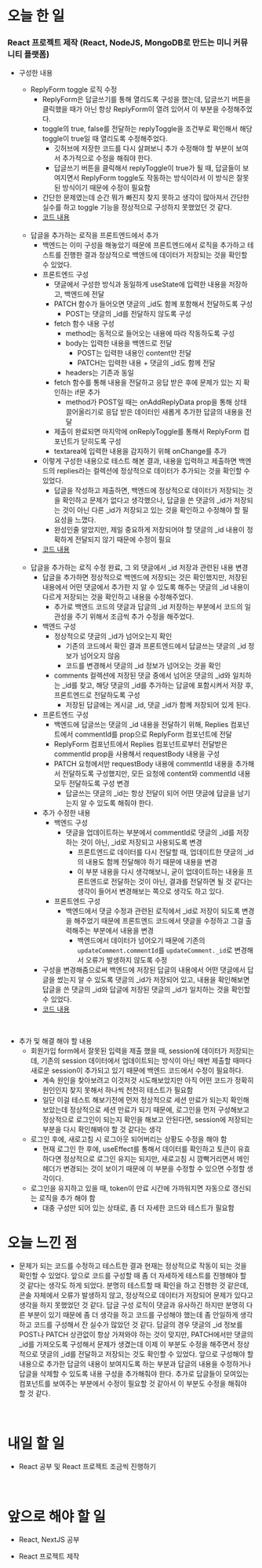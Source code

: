 # 오늘 한 일

### React 프로젝트 제작 (React, NodeJS, MongoDB로 만드는 미니 커뮤니티 플랫폼)

- 구성한 내용

  - ReplyForm toggle 로직 수정
    - ReplyForm은 답글쓰기를 통해 열리도록 구성을 했는데, 답글쓰기 버튼을 클릭했을 때가 아닌 항상 ReplyForm이 열려 있어서 이 부분을 수정해주었다.
    - toggle의 true, false를 전달하는 replyToggle을 조건부로 확인해서 해당 toggle이 true일 때 열리도록 수정해주었다.
      - 깃허브에 저장한 코드를 다시 살펴보니 추가 수정해야 할 부분이 보여서 추가적으로 수정을 해줘야 한다.
      - 답글쓰기 버튼을 클릭해서 replyToggle이 true가 될 때, 답글들이 보여지면서 ReplyForm toggle도 작동하는 방식이라서 이 방식은 잘못된 방식이기 때문에 수정이 필요함
    - 간단한 문제였는데 순간 뭐가 빠진지 찾지 못하고 생각이 많아져서 간단한 실수를 하고 toggle 기능을 정상적으로 구성하지 못했었던 것 같다.
    - [코드 내용](https://github.com/jeongsangtae/mini-community-platform/commit/fd7942e65397bb508bbede58cd50165d8d42d2e9)

  <br />

  - 답글을 추가하는 로직을 프론트엔드에서 추가
    - 백엔드는 이미 구성을 해놓았기 때문에 프론트엔드에서 로직을 추가하고 테스트를 진행한 결과 정상적으로 백엔드에 데이터가 저장되는 것을 확인할 수 있었다.
    - 프론트엔드 구성
      - 댓글에서 구성한 방식과 동일하게 useState에 입력한 내용을 저장하고, 백엔드에 전달
      - PATCH 함수가 들어오면 댓글의 \_id도 함께 포함해서 전달하도록 구성
        - POST는 댓글의 \_id를 전달하지 않도록 구성
      - fetch 함수 내용 구성
        - method는 동적으로 들어오는 내용에 따라 작동하도록 구성
        - body는 입력한 내용을 백엔드로 전달
          - POST는 입력한 내용인 content만 전달
          - PATCH는 입력한 내용 + 댓글의 \_id도 함께 전달
        - headers는 기존과 동일
      - fetch 함수를 통해 내용을 전달하고 응답 받은 후에 문제가 있는 지 확인하는 if문 추가
        - method가 POST일 때는 onAddReplyData prop을 통해 상태 끌어올리기로 응답 받은 데이터인 새롭게 추가한 답글의 내용을 전달
      - 제출이 완료되면 마지막에 onReplyToggle를 통해서 ReplyForm 컴포넌트가 닫히도록 구성
      - textarea에 입력한 내용을 감지하기 위해 onChange를 추가
    - 이렇게 구성한 내용으로 테스트 해본 결과, 내용을 입력하고 제출하면 백엔드의 replies라는 컬렉션에 정상적으로 데이터가 추가되는 것을 확인할 수 있었다.
      - 답글을 작성하고 제출하면, 백엔드에 정상적으로 데이터가 저장되는 것을 확인하고 문제가 없다고 생각했으나, 답글을 쓴 댓글의 \_id가 저장되는 것이 아닌 다른 \_id가 저장되고 있는 것을 확인하고 수정해야 할 필요성을 느꼈다.
      - 완성인줄 알았지만, 제일 중요하게 저장되어야 할 댓글의 \_id 내용이 정확하게 전달되지 않기 때문에 수정이 필요
    - [코드 내용](https://github.com/jeongsangtae/mini-community-platform/commit/2139b7cc85ecddba7498040e99a267f1773c9f8a)

  <br />

  - 답글을 추가하는 로직 수정 완료, 그 외 댓글에서 \_id 저장과 관련된 내용 변경
    - 답글을 추가하면 정상적으로 백엔드에 저장되는 것은 확인했지만, 저장된 내용에서 어떤 댓글에서 추가한 지 알 수 있도록 해주는 댓글의 \_id 내용이 다르게 저장되는 것을 확인하고 내용을 수정해주었다.
      - 추가로 백엔드 코드의 댓글과 답글의 \_id 저장하는 부분에서 코드의 일관성을 주기 위해서 조금씩 추가 수정을 해주었다.
    - 백엔드 구성
      - 정상적으로 댓글의 \_id가 넘어오는지 확인
        - 기존의 코드에서 확인 결과 프론트엔드에서 답글쓰는 댓글의 \_id 정보가 넘어오지 않음
        - 코드를 변경해서 댓글의 \_id 정보가 넘어오는 것을 확인
      - comments 컬렉션에 저장된 댓글 중에서 넘어온 댓글의 \_id와 일치하는 \_id를 찾고, 해당 댓글의 \_id를 추가하는 답글에 포함시켜서 저장 후, 프론트엔드로 전달하도록 구성
        - 저장된 답글에는 게시글 \_id, 댓글 \_id가 함께 저장되어 있게 된다.
    - 프론트엔드 구성
      - 백엔드에 답글쓰는 댓글의 \_id 내용을 전달하기 위해, Replies 컴포넌트에서 commentId를 prop으로 ReplyForm 컴포넌트에 전달
      - ReplyForm 컴포넌트에서 Replies 컴포넌트로부터 전달받은 commentId prop을 사용해서 requestBody 내용을 구성
      - PATCH 요청에서만 requestBody 내용에 commentId 내용을 추가해서 전달하도록 구성했지만, 모든 요청에 content와 commentId 내용 모두 전달하도록 구성 변경
        - 답글쓰는 댓글의 \_id는 항상 전달이 되어 어떤 댓글에 답글을 남기는지 알 수 있도록 해줘야 한다.
    - 추가 수정한 내용
      - 백엔드 구성
        - 댓글을 업데이트하는 부분에서 commentId로 댓글의 \_id를 저장하는 것이 아닌, \_id로 저장되고 사용되도록 변경
          - 프론트엔드로 데이터를 다시 전달할 때, 업데이트한 댓글의 \_id의 내용도 함께 전달해야 하기 때문에 내용을 변경
          - 이 부분 내용을 다시 생각해보니, 굳이 업데이트하는 내용을 프론트엔드로 전달하는 것이 아닌, 결과를 전달하면 될 것 같다는 생각이 들어서 변경해보는 쪽으로 생각도 하고 있다.
      - 프론트엔드 구성
        - 백엔드에서 댓글 수정과 관련된 로직에서 \_id로 저장이 되도록 변경을 해주었기 때문에 프론트엔드 코드에서 댓글을 수정하고 그걸 출력해주는 부분에서 내용을 변경
          - 백엔드에서 데이터가 넘어오기 때문에 기존의 `updateComment.commentId`를 `updateComment._id`로 변경해서 오류가 발생하지 않도록 수정
    - 구성을 변경해줌으로써 백엔드에 저장된 답글의 내용에서 어떤 댓글에서 답글을 썼는지 알 수 있도록 댓글의 \_id가 저장되어 있고, 내용을 확인해보면 답글을 쓴 댓글의 \_id와 답글에 저장된 댓글의 \_id가 일치하는 것을 확인할 수 있었다.
    - [코드 내용](https://github.com/jeongsangtae/mini-community-platform/commit/bd6507abff451be1e101556159dc66ab0f7cbf6e)

<br />

- 추가 및 해결 해야 할 내용
  - 회원가입 form에서 잘못된 입력을 제출 했을 때, session에 데이터가 저장되는데, 기존의 session 데이터에서 업데이트되는 방식이 아닌 매번 제출할 때마다 새로운 session이 추가되고 있기 때문에 백엔드 코드에서 수정이 필요하다.
    - 계속 원인을 찾아보려고 이것저것 시도해보았지만 아직 어떤 코드가 정확히 원인인지 찾지 못해서 하나씩 천천히 테스트가 필요함
    - 일단 이걸 테스트 해보기전에 먼저 정상적으로 세션 만료가 되는지 확인해보았는데 정상적으로 세션 만료가 되기 때문에, 로그인을 먼저 구성해보고 정상적으로 로그인이 되는지 확인을 해보고 안된다면, session에 저장되는 부분을 다시 확인해봐야 할 것 같다는 생각
  - 로그인 후에, 새로고침 시 로그아웃 되어버리는 상황도 수정을 해야 함
    - 현재 로그인 한 후에, useEffect를 통해서 데이터를 확인하고 토큰이 유효하다면 정상적으로 로그인 유지는 되지만, 새로고침 시 깜빡거리면서 메인헤더가 변경되는 것이 보이기 때문에 이 부분을 수정할 수 있으면 수정할 생각이다.
  - 로그인을 유지하고 있을 때, token이 만료 시간에 가까워지면 자동으로 갱신되는 로직을 추가 해야 함
    - 대충 구성만 되어 있는 상태로, 좀 더 자세한 코드와 테스트가 필요함

# 오늘 느낀 점

- 문제가 되는 코드를 수정하고 테스트한 결과 현재는 정상적으로 작동이 되는 것을 확인할 수 있었다. 앞으로 코드를 구성할 때 좀 더 자세하게 테스트를 진행해야 할 것 같다는 생각도 하게 되었다. 분명히 테스트할 때 확인을 하고 진행한 것 같은데, 콘솔 자체에서 오류가 발생하지 않고, 정상적으로 데이터가 저장되어 문제가 있다고 생각을 하지 못했었던 것 같다. 답글 구성 로직이 댓글과 유사하긴 하지만 분명히 다른 부분이 있기 때문에 좀 더 생각을 하고 코드를 구성해야 했는데 좀 안일하게 생각하고 코드를 구성해서 잔 실수가 많았던 것 같다. 답글의 경우 댓글의 \_id 정보를 POST나 PATCH 상관없이 항상 가져와야 하는 것이 맞지만, PATCH에서만 댓글의 \_id를 가져오도록 구성해서 문제가 생겼는데 이제 이 부분도 수정을 해주면서 정상적으로 댓글의 \_id를 전달하고 저장되는 것도 확인할 수 있었다. 앞으로 구성해야 할 내용으로 추가한 답글의 내용이 보여지도록 하는 부분과 답글의 내용을 수정하거나 답글을 삭제할 수 있도록 내용 구성을 추가해줘야 한다. 추가로 답글들이 모여있는 컴포넌트를 보여주는 부분에서 수정이 필요할 것 같아서 이 부분도 수정을 해줘야 할 것 같다.

<br />

# 내일 할 일

- React 공부 및 React 프로젝트 조금씩 진행하기

<br />

# 앞으로 해야 할 일

- React, NextJS 공부

- React 프로젝트 제작

